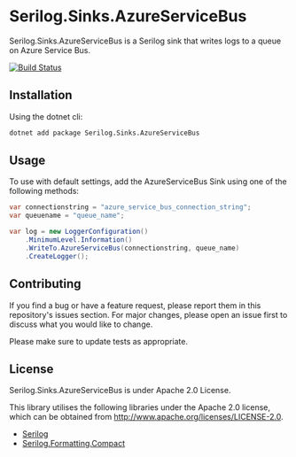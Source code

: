 # Serilog.Sinks.AzureServiceBus

Serilog.Sinks.AzureServiceBus is a Serilog sink that writes logs to a queue on Azure Service Bus.

[![Build Status](https://dev.azure.com/rahulruikar0957/SerilogSinkAzureServiceBus/_apis/build/status/rahulruikar.serilog-sinks-azureservicebus?branchName=master)](https://dev.azure.com/rahulruikar0957/SerilogSinkAzureServiceBus/_build/latest?definitionId=1&branchName=master)

## Installation

Using the dotnet cli:

```bash
dotnet add package Serilog.Sinks.AzureServiceBus
```

## Usage

To use with default settings, add the AzureServiceBus Sink using one of the following methods:

```c#
var connectionstring = "azure_service_bus_connection_string";
var queuename = "queue_name";

var log = new LoggerConfiguration()
    .MinimumLevel.Information()
    .WriteTo.AzureServiceBus(connectionstring, queue_name)
    .CreateLogger();

```



## Contributing

If you find a bug or have a feature request, please report them in this repository's issues section. For major changes, please open an issue first to discuss what you would like to change.

Please make sure to update tests as appropriate.

## License
Serilog.Sinks.AzureServiceBus is under Apache 2.0 License.

This library utilises the following libraries under the Apache 2.0 license, which can be obtained from http://www.apache.org/licenses/LICENSE-2.0.

- [Serilog](https://github.com/serilog/serilog/blob/dev/LICENSE)
- [Serilog.Formatting.Compact](https://github.com/serilog/serilog-formatting-compact/blob/dev/LICENSE)
